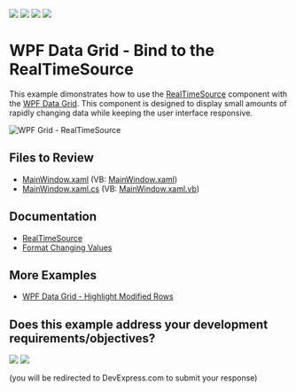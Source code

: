 <!-- default badges list -->
![](https://img.shields.io/endpoint?url=https://codecentral.devexpress.com/api/v1/VersionRange/128647662/24.2.1%2B)
[![](https://img.shields.io/badge/Open_in_DevExpress_Support_Center-FF7200?style=flat-square&logo=DevExpress&logoColor=white)](https://supportcenter.devexpress.com/ticket/details/E4748)
[![](https://img.shields.io/badge/📖_How_to_use_DevExpress_Examples-e9f6fc?style=flat-square)](https://docs.devexpress.com/GeneralInformation/403183)
[![](https://img.shields.io/badge/💬_Leave_Feedback-feecdd?style=flat-square)](#does-this-example-address-your-development-requirementsobjectives)
<!-- default badges end -->

# WPF Data Grid - Bind to the RealTimeSource

This example dimonstrates how to use the [RealTimeSource](https://docs.devexpress.com/WPF/118169/common-concepts/data-sources/realtimesource) component with the [WPF Data Grid](https://docs.devexpress.com/WPF/6084/controls-and-libraries/data-grid). This component is designed to display small amounts of rapidly changing data while keeping the user interface responsive.

![WPF Grid - RealTimeSource](https://user-images.githubusercontent.com/65009440/225339289-bdfdfc90-3d83-48e2-9477-c3fb5d906208.gif)

## Files to Review

* [MainWindow.xaml](./CS/MainWindow.xaml) (VB: [MainWindow.xaml](./VB/MainWindow.xaml))
* [MainWindow.xaml.cs](./CS/MainWindow.xaml.cs) (VB: [MainWindow.xaml.vb](./VB/MainWindow.xaml.vb))

## Documentation

* [RealTimeSource](https://docs.devexpress.com/WPF/118169/common-concepts/data-sources/realtimesource)
* [Format Changing Values](https://docs.devexpress.com/WPF/118929/controls-and-libraries/data-grid/conditional-formatting/conditional-formats/formatting-changing-values)

## More Examples

* [WPF Data Grid - Highlight Modified Rows](https://github.com/DevExpress-Examples/how-to-highlight-modified-rows-e841)
<!-- feedback -->
## Does this example address your development requirements/objectives?

[<img src="https://www.devexpress.com/support/examples/i/yes-button.svg"/>](https://www.devexpress.com/support/examples/survey.xml?utm_source=github&utm_campaign=wpf-data-grid-bind-to-realtimesource&~~~was_helpful=yes) [<img src="https://www.devexpress.com/support/examples/i/no-button.svg"/>](https://www.devexpress.com/support/examples/survey.xml?utm_source=github&utm_campaign=wpf-data-grid-bind-to-realtimesource&~~~was_helpful=no)

(you will be redirected to DevExpress.com to submit your response)
<!-- feedback end -->
